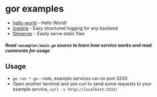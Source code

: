 # **gor examples**

* [hello-world](https://github.com/pchchv/gor/blob/main/examples/hello-world/main.go) - Hello World!
* [logging](https://github.com/pchchv/gor/blob/main/examples/logging/main.go) - Easy structured logging for any backend
* [fileserver](https://github.com/pchchv/gor/blob/main/examples/fileserver/main.go) - Easily serve static files

##### Read `<example>/main.go` source to learn how service works and read comments for usage

## Usage

* `go run *.go` - note, example services run on port 3333
* Open another terminal and use curl to send some requests to your example service,
   `curl -v http://localhost:3333/`